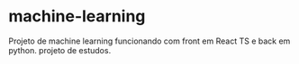 # machine-learning
Projeto de machine learning funcionando com front em React TS e back em python.  projeto de estudos.
